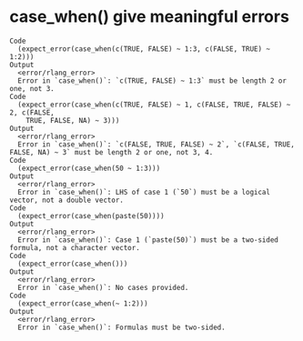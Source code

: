 # case_when() give meaningful errors

    Code
      (expect_error(case_when(c(TRUE, FALSE) ~ 1:3, c(FALSE, TRUE) ~ 1:2)))
    Output
      <error/rlang_error>
      Error in `case_when()`: `c(TRUE, FALSE) ~ 1:3` must be length 2 or one, not 3.
    Code
      (expect_error(case_when(c(TRUE, FALSE) ~ 1, c(FALSE, TRUE, FALSE) ~ 2, c(FALSE,
        TRUE, FALSE, NA) ~ 3)))
    Output
      <error/rlang_error>
      Error in `case_when()`: `c(FALSE, TRUE, FALSE) ~ 2`, `c(FALSE, TRUE, FALSE, NA) ~ 3` must be length 2 or one, not 3, 4.
    Code
      (expect_error(case_when(50 ~ 1:3)))
    Output
      <error/rlang_error>
      Error in `case_when()`: LHS of case 1 (`50`) must be a logical vector, not a double vector.
    Code
      (expect_error(case_when(paste(50))))
    Output
      <error/rlang_error>
      Error in `case_when()`: Case 1 (`paste(50)`) must be a two-sided formula, not a character vector.
    Code
      (expect_error(case_when()))
    Output
      <error/rlang_error>
      Error in `case_when()`: No cases provided.
    Code
      (expect_error(case_when(~ 1:2)))
    Output
      <error/rlang_error>
      Error in `case_when()`: Formulas must be two-sided.

